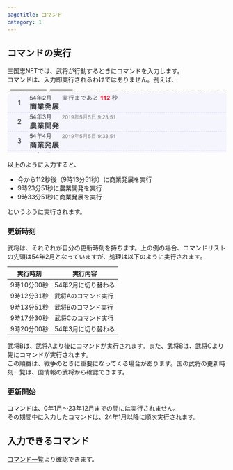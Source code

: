 ```yaml
---
pagetitle: コマンド
category: 1
---
```


## コマンドの実行

三国志NETでは、武将が行動するときにコマンドを入力します。  
コマンドは、入力即実行されるわけではありません。例えば、

![コマンドリスト](assets/bas-command-1.png)

以上のように入力すると、

* 今から112秒後（9時13分51秒）に商業発展を実行
* 9時23分51秒に農業開発を実行
* 9時33分51秒に商業発展を実行

というふうに実行されます。

### 更新時刻

武将は、それぞれが自分の更新時刻を持ちます。上の例の場合、コマンドリストの先頭は54年2月となっていますが、処理は以下のように実行されます。

| 実行時刻 | 実行内容 |
|---|---|
| 9時10分00秒 | 54年2月に切り替わる |
| 9時12分31秒 | 武将Aのコマンド実行 |
| 9時13分51秒 | 武将Bのコマンド実行 |
| 9時17分30秒 | 武将Cのコマンド実行 |
| 9時20分00秒 | 54年3月に切り替わる |

武将Bは、武将Aより後にコマンドが実行されます。また、武将Bは、武将Cより先にコマンドが実行されます。  
この順番は、戦争のときに重要になってくる場合があります。国の武将の更新時刻一覧は、国情報の武将から確認できます。

### 更新開始

コマンドは、0年1月〜23年12月までの間には実行されません。  
その期間中に入力したコマンドは、24年1月以降に順次実行されます。

## 入力できるコマンド

[コマンド一覧](bas-commands.html)より確認できます。